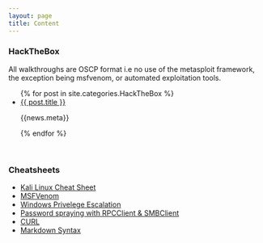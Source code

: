 ```yaml
---
layout: page
title: Content
---
```



### HackTheBox

All walkthroughs are OSCP format i.e no use of the metasploit framework, the exception being msfvenom, or automated exploitation tools.
<ul>
  {% for post in site.categories.HackTheBox %}
  <li>
    <a href="{{ site.github.url }}{{ post.url }}">{{ post.title }}</a>
    <p>{{news.meta}}</p>
  </li>
  {% endfor %}
</ul>
<br>

### Cheatsheets
- <a href="https://www.blackmoreops.com/2016/12/20/kali-linux-cheat-sheet-for-penetration-testers/" target="_blank_">Kali Linux Cheat Sheet</a>
- <a href="https://redteamtutorials.com/2018/10/24/msfvenom-cheatsheet/">MSFVenom</a>
- <a href="https://github.com/swisskyrepo/PayloadsAllTheThings/blob/master/Methodology%20and%20Resources/Windows%20-%20Privilege%20Escalation.md">Windows Privelege Escalation</a>
- <a href="https://www.blackhillsinfosec.com/password-spraying-other-fun-with-rpcclient/">Password spraying with RPCClient & SMBClient</a>
- <a href="https://devhints.io/curl">CURL</a>
- <a href="https://www.markdownguide.org/basic-syntax/" target="_blank_">Markdown Syntax</a>

<!-- original code
<ul class="posts">
  {% for post in site.posts %}

    {% unless post.next %}
      <h3>{{ post.date | date: '%Y' }}</h3>
    {% else %}
      {% capture year %}{{ post.date | date: '%Y' }}{% endcapture %}
      {% capture nyear %}{{ post.next.date | date: '%Y' }}{% endcapture %}
      {% if year != nyear %}
        <h3>{{ post.date | date: '%Y' }}</h3>
      {% endif %}
    {% endunless %}

    <li itemscope>
      <a href="{{ site.github.url }}{{ post.url }}">{{ post.title }}</a>
      <p class="post-date"><span><i class="fa fa-calendar" aria-hidden="true"></i> {{ post.date | date: "%B %-d" }} - <i class="fa fa-clock-o" aria-hidden="true"></i> {% include read-time.html %}</span></p>
    </li>

  {% endfor %}
</ul>
-->
